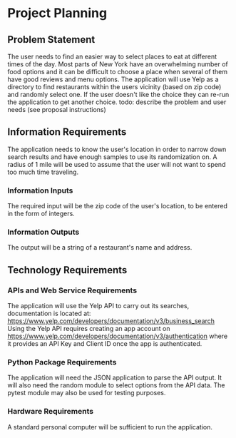 # Project Planning

## Problem Statement

The user needs to find an easier way to select places to eat at different times of the day. Most parts of New York have an overwhelming number of food options and it can be difficult to choose a place when several of them have good reviews and menu options. The application will use Yelp as a directory to find restaurants within the users vicinity (based on zip code) and randomly select one. If the user doesn't like the choice they can re-run the application to get another choice.
todo: describe the problem and user needs (see proposal instructions)

## Information Requirements

The application needs to know the user's location in order to narrow down search results and have enough samples to use its randomization on. A radius of 1 mile will be used to assume that the user will not want to spend too much time traveling.

### Information Inputs

The required input will be the zip code of the user's location, to be entered in the form of integers.

### Information Outputs

The output will be a string of a restaurant's name and address.

## Technology Requirements

### APIs and Web Service Requirements

The application will use the Yelp API to carry out its searches, documentation is located at: https://www.yelp.com/developers/documentation/v3/business_search
Using the Yelp API requires creating an app account on https://www.yelp.com/developers/documentation/v3/authentication where it provides an API Key and Client ID once the app is authenticated.

### Python Package Requirements

The application will need the JSON application to parse the API output.
It will also need the random module to select options from the API data.
The pytest module may also be used for testing purposes.

### Hardware Requirements

A standard personal computer will be sufficient to run the application.
